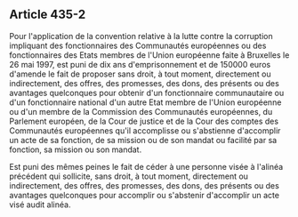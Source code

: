 Article 435-2
----
Pour l'application de la convention relative à la lutte contre la corruption
impliquant des fonctionnaires des Communautés européennes ou des fonctionnaires
des Etats membres de l'Union européenne faite à Bruxelles le 26 mai 1997, est
puni de dix ans d'emprisonnement et de 150000 euros d'amende le fait de proposer
sans droit, à tout moment, directement ou indirectement, des offres, des
promesses, des dons, des présents ou des avantages quelconques pour obtenir d'un
fonctionnaire communautaire ou d'un fonctionnaire national d'un autre Etat
membre de l'Union européenne ou d'un membre de la Commission des Communautés
européennes, du Parlement européen, de la Cour de justice et de la Cour des
comptes des Communautés européennes qu'il accomplisse ou s'abstienne d'accomplir
un acte de sa fonction, de sa mission ou de son mandat ou facilité par sa
fonction, sa mission ou son mandat.

Est puni des mêmes peines le fait de céder à une personne visée à l'alinéa
précédent qui sollicite, sans droit, à tout moment, directement ou
indirectement, des offres, des promesses, des dons, des présents ou des
avantages quelconques pour accomplir ou s'abstenir d'accomplir un acte visé
audit alinéa.
